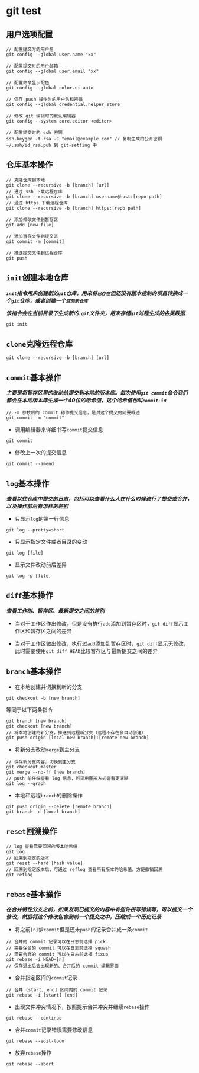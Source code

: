 # git test

## 用户选项配置

```
// 配置提交时的用户名
git config --global user.name "xx"

// 配置提交时的用户邮箱
git config --global user.email "xx"

// 配置命令显示配色
git config --global color.ui auto

// 保存 push 操作时的用户名和密码
git config --global credential.helper store

// 修改 git 编辑时的默认编辑器
git config --system core.editor <editor>

// 配置提交时的 ssh 密钥
ssh-keygen -t rsa -C "email@example.com" // 复制生成的公开密钥 ~/.ssh/id_rsa.pub 到 git-setting 中
```

## 仓库基本操作

```
// 克隆仓库到本地
git clone --recursive -b [branch] [url]
// 通过 ssh 下载远程仓库
git clone --recursive -b [branch] username@host:[repo path]
// 通过 https 下载远程仓库
git clone --recursive -b [branch] https:[repo path]

// 添加修改文件到暂存区
git add [new file]

// 添加暂存文件到提交区
git commit -m [commit]

// 推送提交文件到远程仓库
git push
```

## `init`创建本地仓库

***`init`指令用来创建新的`git`仓库，用来将`已存在`但还没有版本控制的项目转换成一个`git`仓库，或者创建一个`空的新仓库`***

***该指令会在当前目录下生成新的`.git`文件夹，用来存储`git`过程生成的各类数据***

```
git init
```

## `clone`克隆远程仓库

```
git clone --recursive -b [branch] [url]
```

## `commit`基本操作

***主要是将暂存区里的改动给提交到本地的版本库。每次使用`git commit`命令我们都会在本地版本库生成一个40位的哈希值，这个哈希值也叫`commit-id`***

```
// -m 参数后的 commit 称作提交信息，是对这个提交的简要概述
git commit -m "commit"
```

- 调用编辑器来详细书写`commit`提交信息

```
git commit
```

- 修改上一次的提交信息

```
git commit --amend
```

## `log`基本操作

***查看以往仓库中提交的日志，包括可以查看什么人在什么时候进行了提交或合并，以及操作前后有怎样的差别***

- 只显示`log`的第一行信息

```
git log --pretty=short
```

- 只显示指定文件或者目录的变动

```
git log [file]
```

- 显示文件改动前后差异

```
git log -p [file]
```

## `diff`基本操作

***查看工作树、暂存区、最新提交之间的差别***

- 当对于工作区作出修改，但是没有执行`add`添加到暂存区时，`git diff`显示工作区和暂存区之间的差异

- 当对于工作区做出修改，执行过`add`添加到暂存区时，`git diff`显示无修改，此时需要使用`git diff HEAD`比较暂存区与最新提交之间的差异

## `branch`基本操作

- 在本地创建并切换到新的分支

```
git checkout -b [new branch]
```

等同于以下两条指令

```
git branch [new branch]
git checkout [new branch]
// 将本地创建的新分支，推送到远程新分支（远程不存在会自动创建）
git push origin [local new branch]:[remote new branch]
```

- 将新分支改动`merge`到主分支

```
// 保存新分支内容，切换到主分支
git checkout master
git merge --no-ff [new branch]
// push 前仔细查看 log 信息，可采用图形方式查看更清晰
git log --graph
```

- 本地和远程`branch`的删除操作

```
git push origin --delete [remote branch]
git branch -d [local branch]
```

## `reset`回溯操作

```
// log 查看需要回溯的版本哈希值
git log
// 回溯到指定的版本
git reset --hard [hash value]
// 回溯到指定版本后，可通过 reflog 查看所有版本的哈希值，方便撤销回溯
git reflog
```

## `rebase`基本操作

***在合并特性分支之前，如果发现已提交的内容中有些许拼写错误等，可以提交一个修改，然后将这个修改包含到前一个提交之中，压缩成一个历史记录***

- 将之前`[n]`步`commit`但是还未`push`的记录合并成一条`commit`

```
// 合并的 commit 记录可以在日志前选择 pick
// 需要保留的 commit 可以在日志前选择 squash
// 需要舍弃的 commit 可以在日志前选择 fixup
git rebase -i HEAD~[n]
// 保存退出后会出现新的、合并后的 commit 编辑界面
```

- 合并指定区间的`commit`记录

```
// 合并 (start, end] 区间内的 commit 记录
git rebase -i [start] [end]
```

- 出现文件冲突情况下，按照提示合并冲突并继续`rebase`操作

```
git rebase --continue
```

- 合并`commit`记录错误需要修改信息

```
git rebase --edit-todo
```

- 放弃`rebase`操作

```
git rebase --abort
```
